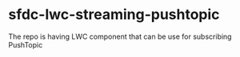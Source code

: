 # sfdc-lwc-streaming-pushtopic
The repo is having LWC component that can be use for subscribing PushTopic
